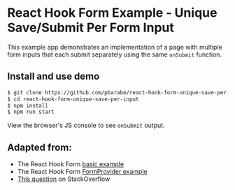 # React Hook Form Example - Unique Save/Submit Per Form Input

This example app demonstrates an implementation of a page with multiple form inputs
that each submit separately using the same `onSubmit` function.

## Install and use demo

```sh
$ git clone https://github.com/pbarabe/react-hook-form-unique-save-per-input.git
$ cd react-hook-form-unique-save-per-input
$ npm install
$ npm run start
```

View the browser's JS console to see `onSubmit` output.

## Adapted from:

- The React Hook Form [basic example](https://codesandbox.io/s/react-hook-form-apply-validation-q5m00)
- The React Hook Form [FormProvider example](https://react-hook-form.com/docs/formprovider)
- [This question](https://stackoverflow.com/questions/60276510/how-to-make-react-hook-form-work-with-multiple-forms-in-one-page#60277873) on StackOverflow

